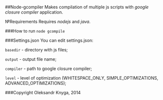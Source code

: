 ##Node-gcompiler
Makes compilation of multiple js scripts with *google closure compiler* application.

№Requirements
Requires *nodejs* and *java*.

###How to run
`node gcompile`

###Settings.json
You can edit settings.json:

`basedir` - directory with js files;

`output` - output file name;

`compiler` - path to google closure compiler;

`level` - level of optimization (WHITESPACE_ONLY, SIMPLE_OPTIMIZATIONS, ADVANCED_OPTIMIZATIONS);

###Copyright
Oleksandr Knyga, 2014
